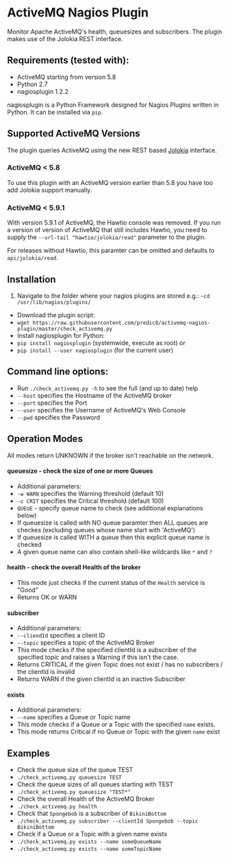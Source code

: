 # ActiveMQ Nagios Plugin
Monitor Apache ActiveMQ's health, queuesizes and subscribers. The plugin makes use of the Jolokia REST interface.

## Requirements (tested with):
- ActiveMQ starting from version 5.8 
- Python 2.7
- nagiosplugin 1.2.2

nagiosplugin is a Python Framework designed for Nagios Plugins written in Python.
It can be installed via ```pip```.

## Supported ActiveMQ Versions
The plugin queries ActiveMQ using the new REST based [Jolokia](https://jolokia.org/) interface.

### ActiveMQ < 5.8
To use this plugin with an ActiveMQ version earlier than 5.8 you have too add Jolokia support manually.

### ActiveMQ < 5.9.1
With version 5.9.1 of ActiveMQ, the Hawtio console was removed.
If you run a version of version of ActiveMQ that still includes Hawtio,
you need to supply the ```--url-tail "hawtio/jolokia/read"``` parameter to the plugin.

For releases without Hawtio, this paramter can be omitted and defaults to ```api/jolokia/read```.

## Installation

1. Navigate to the folder where your nagios plugins are stored e.g.:
 -```cd /usr/lib/nagios/plugins/```
- Download the plugin script:
 - ```wget https://raw.githubusercontent.com/predic8/activemq-nagios-plugin/master/check_activemq.py```
- Install nagiosplugin for Python:
 - ```pip install nagiosplugin``` (systemwide, execute as root) or
 - ```pip install --user nagiosplugin``` (for the current user)

## Command line options:
- Run ```./check_activemq.py -h``` to see the full (and up to date) help
- ```--host``` specifies the Hostname of the ActiveMQ broker
- ```--port``` specifies the Port
- ```--user``` specifies the Username of ActiveMQ's Web Console 
- ```--pwd``` specifies the Password

## Operation Modes

All modes return UNKNOWN if the broker isn't reachable on the network.

#### queuesize - check the size of one or more Queues
- Additional parameters:
 - ```-w WARN``` specifies the Warning threshold (default 10)
 - ```-c CRIT``` specifies the Critical threshold (default 100)
 - ```QUEUE``` - specify queue name to check (see additional explanations below)
- If queuesize is called with NO queue paramter then ALL queues are checkes (excluding queues whose name start with 'ActiveMQ')
- If queuesize is called WITH a queue then this explicit queue name is checked
 - A given queue name can also contain shell-like wildcards like ```*``` and ```?```

#### health - check the overall Health of the broker
- This mode just checks if the current status of the ```Health``` service is "Good"
- Returns OK or WARN

#### subscriber
- Additional parameters:
 - ```--cliendId``` specifies a client ID
 - ```--topic``` specifies a topic of the ActiveMQ Broker
- This mode checks if the specified clientId is a subscriber of the specified topic and raises a Warning if this isn't the case.
- Returns CRITICAL if the given Topic does not exist / has no subscribers / the clientId is invalid
- Returns WARN if the given clientId is an inactive Subscriber

#### exists
- Additional parameters:
 - ```--name``` specifies a Queue or Topic name
- This mode checks if a Queue or a Topic with the specified `name` exists.
- This mode returns Critical if no Queue or Topic with the given `name` exist

## Examples
- Check the queue size of the queue TEST
 - ```./check_activemq.py queuesize TEST```
- Check the queue sizes of all queues starting with TEST
 - ```./check_activemq.py queuesize "TEST*"```
- Check the overall Health of the ActiveMQ Broker
 - ```./check_activemq.py health```
- Check that ```Spongebob``` is a subscriber of ```BikiniBottom```
 - ```./check_activemq.py subscriber --clientId Spongebob --topic BikiniBottom```
- Check if a Queue or a Topic with a given name exists
 - ```./check_activemq.py exists --name someQueueName```
 - ```./check_activemq.py exists --name someTopicName```
